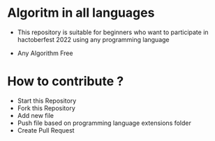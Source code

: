 # Algoritm in all languages
- This repository is suitable for beginners who want to participate in hactoberfest 2022 using any programming language

- Any Algorithm Free

# How to contribute ? 
- Start this Repository 
- Fork this Repository 
- Add new file
- Push file based on programming language extensions folder
- Create Pull Request